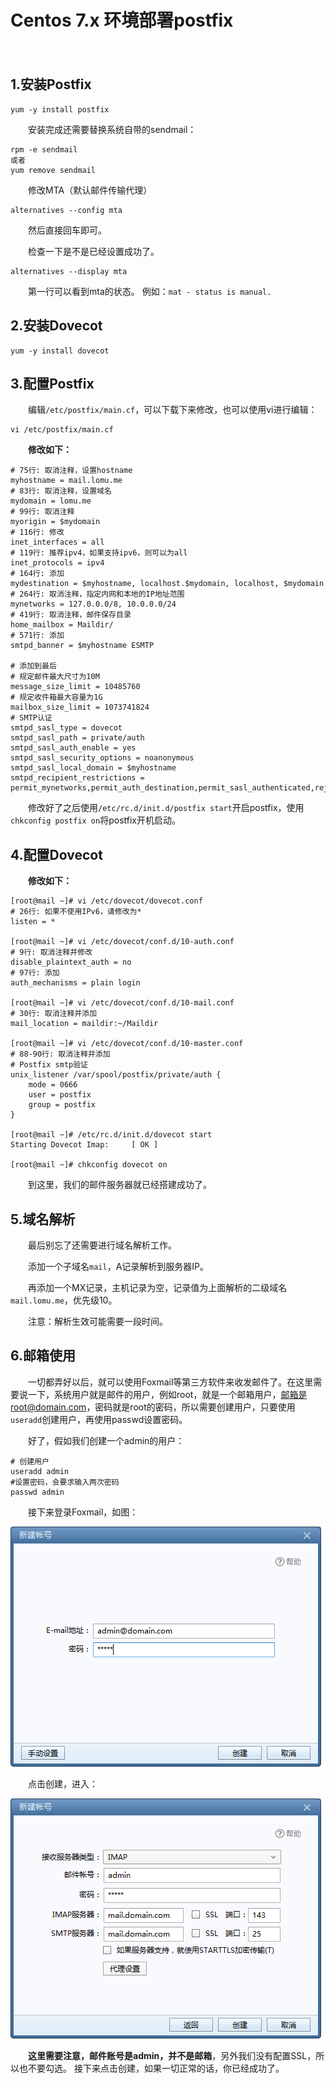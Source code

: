 # Centos 7.x 环境部署postfix

　　‍

## 1.安装Postfix

```
yum -y install postfix
```

　　安装完成还需要替换系统自带的sendmail：

```
rpm -e sendmail
或者
yum remove sendmail
```

　　修改MTA（默认邮件传输代理）

```
alternatives --config mta
```

　　然后直接回车即可。

　　检查一下是不是已经设置成功了。

```
alternatives --display mta
```

　　第一行可以看到mta的状态。 例如：`mat - status is manual.`​

## 2.安装Dovecot

```
yum -y install dovecot
```

## 3.配置Postfix

　　编辑`/etc/postfix/main.cf`​，可以下载下来修改，也可以使用vi进行编辑：

```
vi /etc/postfix/main.cf
```

　　**修改如下：**

```
# 75行: 取消注释，设置hostname
myhostname = mail.lomu.me
# 83行: 取消注释，设置域名
mydomain = lomu.me
# 99行: 取消注释
myorigin = $mydomain
# 116行: 修改
inet_interfaces = all
# 119行: 推荐ipv4，如果支持ipv6，则可以为all
inet_protocols = ipv4
# 164行: 添加
mydestination = $myhostname, localhost.$mydomain, localhost, $mydomain
# 264行: 取消注释，指定内网和本地的IP地址范围
mynetworks = 127.0.0.0/8, 10.0.0.0/24
# 419行: 取消注释，邮件保存目录
home_mailbox = Maildir/
# 571行: 添加
smtpd_banner = $myhostname ESMTP

# 添加到最后
# 规定邮件最大尺寸为10M
message_size_limit = 10485760
# 规定收件箱最大容量为1G
mailbox_size_limit = 1073741824
# SMTP认证
smtpd_sasl_type = dovecot
smtpd_sasl_path = private/auth
smtpd_sasl_auth_enable = yes
smtpd_sasl_security_options = noanonymous
smtpd_sasl_local_domain = $myhostname
smtpd_recipient_restrictions = permit_mynetworks,permit_auth_destination,permit_sasl_authenticated,reject
```

　　修改好了之后使用`/etc/rc.d/init.d/postfix start`​开启postfix，使用`chkconfig postfix on`​将postfix开机启动。

## 4.配置Dovecot

　　**修改如下：**

```
[root@mail ~]# vi /etc/dovecot/dovecot.conf
# 26行: 如果不使用IPv6，请修改为*
listen = *

[root@mail ~]# vi /etc/dovecot/conf.d/10-auth.conf
# 9行: 取消注释并修改
disable_plaintext_auth = no
# 97行: 添加
auth_mechanisms = plain login

[root@mail ~]# vi /etc/dovecot/conf.d/10-mail.conf
# 30行: 取消注释并添加
mail_location = maildir:~/Maildir

[root@mail ~]# vi /etc/dovecot/conf.d/10-master.conf
# 88-90行: 取消注释并添加
# Postfix smtp验证
unix_listener /var/spool/postfix/private/auth {
    mode = 0666
    user = postfix
    group = postfix
}

[root@mail ~]# /etc/rc.d/init.d/dovecot start
Starting Dovecot Imap:     [ OK ]

[root@mail ~]# chkconfig dovecot on 
```

　　到这里，我们的邮件服务器就已经搭建成功了。

## 5.域名解析

　　最后别忘了还需要进行域名解析工作。

　　添加一个子域名`mail`​，A记录解析到服务器IP。

　　再添加一个MX记录，主机记录为空，记录值为上面解析的二级域名`mail.lomu.me`​，优先级10。

　　注意：解析生效可能需要一段时间。

## 6.邮箱使用

　　一切都弄好以后，就可以使用Foxmail等第三方软件来收发邮件了。在这里需要说一下，系统用户就是邮件的用户，例如root，就是一个邮箱用户，邮箱是root@domain.com，密码就是root的密码，所以需要创建用户，只要使用`useradd`​创建用户，再使用passwd设置密码。

　　好了，假如我们创建一个admin的用户：

```
# 创建用户
useradd admin
#设置密码，会要求输入两次密码
passwd admin
```

　　接下来登录Foxmail，如图：

​![登录Foxmail](assets/net-img-20150420151540-20231030150608-ipdg455.png)​

　　点击创建，进入：

​![登录Foxmail](assets/net-img-20150420153227-20231030150609-fy5gl3a.png)​

　　**这里需要注意，邮件账号是admin，并不是邮箱**，另外我们没有配置SSL，所以也不要勾选。 接下来点击创建，如果一切正常的话，你已经成功了。

　　‍
